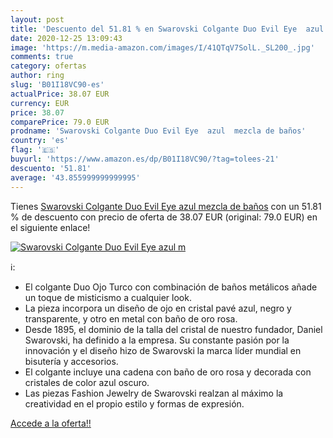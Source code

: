 ```yaml
---
layout: post
title: 'Descuento del 51.81 % en Swarovski Colgante Duo Evil Eye  azul  m'
date: 2020-12-25 13:09:43
image: 'https://m.media-amazon.com/images/I/41QTqV7SolL._SL200_.jpg'
comments: true
category: ofertas
author: ring
slug: 'B01I18VC90-es'
actualPrice: 38.07 EUR
currency: EUR
price: 38.07
comparePrice: 79.0 EUR
prodname: 'Swarovski Colgante Duo Evil Eye  azul  mezcla de baños'
country: 'es'
flag: '🇪🇸'
buyurl: 'https://www.amazon.es/dp/B01I18VC90/?tag=tolees-21'
descuento: '51.81'
average: '43.855999999999995'
---
```


Tienes [Swarovski Colgante Duo Evil Eye  azul  mezcla de baños](https://www.amazon.es/dp/B01I18VC90/?tag=tolees-21) con un 51.81 % de descuento con precio de oferta de 38.07 EUR (original: 79.0 EUR) en el siguiente enlace!

[![Swarovski Colgante Duo Evil Eye  azul  m](https://m.media-amazon.com/images/I/41QTqV7SolL._SL200_.jpg)](https://www.amazon.es/dp/B01I18VC90/?tag=tolees-21)

ℹ️:

- El colgante Duo Ojo Turco con combinación de baños metálicos añade un toque de misticismo a cualquier look.
- La pieza incorpora un diseño de ojo en cristal pavé azul, negro y transparente, y otro en metal con baño de oro rosa.
- Desde 1895, el dominio de la talla del cristal de nuestro fundador, Daniel Swarovski, ha definido a la empresa. Su constante pasión por la innovación y el diseño hizo de Swarovski la marca líder mundial en bisutería y accesorios.
- El colgante incluye una cadena con baño de oro rosa y decorada con cristales de color azul oscuro.
- Las piezas Fashion Jewelry de Swarovski realzan al máximo la creatividad en el propio estilo y formas de expresión.

[Accede a la oferta!!](https://www.amazon.es/dp/B01I18VC90/?tag=tolees-21)

